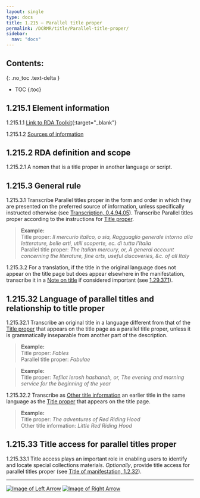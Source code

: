 ```yaml
---
layout: single
type: docs
title: 1.215 — Parallel title proper
permalink: /DCRMR/title/Parallel-title-proper/
sidebar:
  nav: "docs"
---
```


## Contents:
{: .no_toc .text-delta }

- TOC
{:toc}

## 1.215.1 Element information

<a name="1.215.1.1">1.215.1.1</a> [Link to RDA Toolkit](https://access.rdatoolkit.org/Content?externalId=en-US_ala-01595b77-9820-3a0a-8488-ac6ee64cca09){:target="_blank"}

<a name="1.215.1.2">1.215.1.2</a> [Sources of information](/DCRMR/title/#1011-sources-of-information)

## 1.215.2 RDA definition and scope

<a name="1.215.2.1">1.215.2.1</a> A nomen that is a title proper in another language or script.

## 1.215.3 General rule

<a name="1.215.3.1">1.215.3.1</a> Transcribe Parallel titles proper in the form and order in which they are presented on the preferred source of information, unless specifically instructed otherwise (see [Transcription, 0.4.94.05](/DCRMR/general-rules/Transcription/#0.4.94.05)). Transcribe Parallel titles proper according to the instructions for [Title proper](/DCRMR/title/Title-proper/).

>**Example:**  
>Title proper: <CITE>Il mercurio italico, o sia, Ragguaglio generale intorno alla letterature, belle arti, utili scoperte, ec. di tutta l'Italia</CITE>  
>Parallel title proper: <CITE>The Italian mercury, or, A general account concerning the literature, fine arts, useful discoveries, &c. of all Italy</CITE>

<a name="1.215.3.2">1.215.3.2</a> For a translation, if the title in the original language does not appear on the title page but does appear elsewhere in the manifestation, transcribe it in a [Note on title](/DCRMR/title/Note-on-title) if considered important (see [1.29.37.1](/DCRMR/title/Note-on-title/#1.29.37.1)).

## 1.215.32 Language of parallel titles and relationship to title proper

<a name="1.215.32.1">1.215.32.1</a> Transcribe an original title in a language different from that of the [Title proper](/DCRMR/title/Title-proper/) that appears on the title page as a parallel title proper, unless it is grammatically inseparable from another part of the description.

>**Example:**  
>Title proper: <CITE>Fables</CITE>  
>Parallel title proper: <CITE>Fabulae</CITE>  

>**Example:**  
>Title proper: <CITE>Tefilot lerosh hashanah, or, The evening and morning service for the beginning of the year</CITE>

<a name="1.215.32.2">1.215.32.2</a> Transcribe as [Other title information](/DCRMR/title/Other-title-information/) an earlier title in the same language as the [Title proper](/DCRMR/title/Title-proper/) that appears on the title page.

>**Example:**  
>Title proper: <CITE>The adventures of Red Riding Hood</CITE>  
>Other title information: <CITE>Little Red Riding Hood</CITE>

## 1.215.33 Title access for parallel titles proper

<a name="1.215.33.1">1.215.33.1</a> Title access plays an important role in enabling users to identify and locate special collections materials.  *Optionally*, provide title access for parallel titles proper (see [Title of manifestation, 1.2.32](/DCRMR/title/Title-of-manifestation/#1232-title-access)).

---

[![Image of Left Arrow](https://rbms-bsc.github.io/DCRMR/assets/pictures/navigation/Arrow_Left.png "1.21 — Title proper")](/DCRMR/title/Title-proper/) [![Image of Right Arrow](https://rbms-bsc.github.io/DCRMR/assets/pictures/navigation/Arrow_Right.png "1.23 — Other title information")](/DCRMR/title/Other-title-information/)
